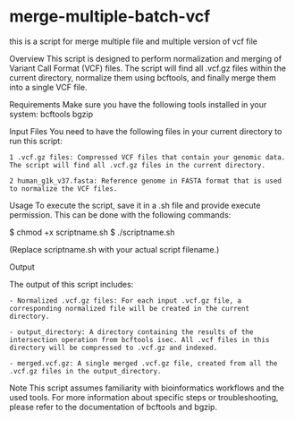 # merge-multiple-batch-vcf
this is a script for merge multiple file and multiple version of vcf file

Overview
This script is designed to perform normalization and merging of Variant Call Format (VCF) files. The script will find all .vcf.gz files within the current directory, normalize them using bcftools, and finally merge them into a single VCF file.

Requirements
Make sure you have the following tools installed in your system:
    bcftools
    bgzip

Input Files
You need to have the following files in your current directory to run this script:
    
    1 .vcf.gz files: Compressed VCF files that contain your genomic data. The script will find all .vcf.gz files in the current directory.

    2 human_g1k_v37.fasta: Reference genome in FASTA format that is used to normalize the VCF files.

Usage
To execute the script, save it in a .sh file and provide execute permission. This can be done with the following commands:

$ chmod +x scriptname.sh
$ ./scriptname.sh

(Replace scriptname.sh with your actual script filename.)

Output

The output of this script includes:

    - Normalized .vcf.gz files: For each input .vcf.gz file, a corresponding normalized file will be created in the current directory.

    - output_directory: A directory containing the results of the intersection operation from bcftools isec. All .vcf files in this directory will be compressed to .vcf.gz and indexed.

    - merged.vcf.gz: A single merged .vcf.gz file, created from all the .vcf.gz files in the output_directory.

Note
This script assumes familiarity with bioinformatics workflows and the used tools. For more information about specific steps or troubleshooting, please refer to the documentation of bcftools and bgzip.
